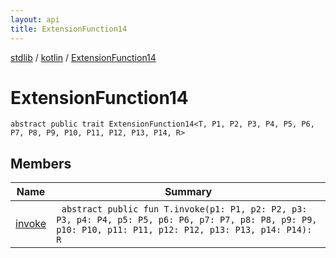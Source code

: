 ```yaml
---
layout: api
title: ExtensionFunction14
---
```

[stdlib](../../index.html) / [kotlin](../index.html) / [ExtensionFunction14](index.html)

# ExtensionFunction14

```
abstract public trait ExtensionFunction14<T, P1, P2, P3, P4, P5, P6, P7, P8, P9, P10, P11, P12, P13, P14, R> 
```
## Members
| Name | Summary |
|------|---------|
|[invoke](invoke.html)|&nbsp;&nbsp;`abstract public fun T.invoke(p1: P1, p2: P2, p3: P3, p4: P4, p5: P5, p6: P6, p7: P7, p8: P8, p9: P9, p10: P10, p11: P11, p12: P12, p13: P13, p14: P14): R`<br>|
